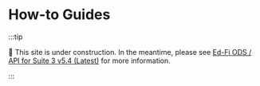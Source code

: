 # How-to Guides

:::tip

🚧 This site is under construction. In the meantime, please see
[Ed-Fi ODS / API for Suite 3 v5.4 (Latest)](https://edfi.atlassian.net/wiki/spaces/ODSAPIS3V72/overview)
for more information.

:::
